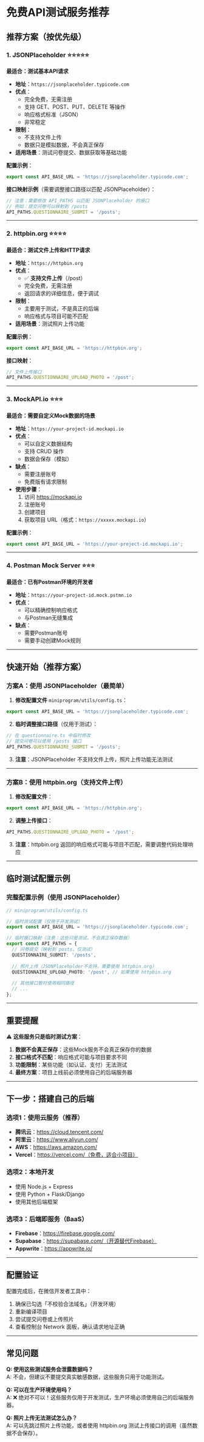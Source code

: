 # 免费API测试服务推荐

## 推荐方案（按优先级）

### 1. JSONPlaceholder ⭐⭐⭐⭐⭐
**最适合：测试基本API请求**

- **地址**：`https://jsonplaceholder.typicode.com`
- **优点**：
  - 完全免费，无需注册
  - 支持 GET、POST、PUT、DELETE 等操作
  - 响应格式标准（JSON）
  - 非常稳定
- **限制**：
  - 不支持文件上传
  - 数据只是模拟数据，不会真正保存
- **适用场景**：测试问卷提交、数据获取等基础功能

**配置示例**：
```typescript
export const API_BASE_URL = 'https://jsonplaceholder.typicode.com';
```

**接口映射示例**（需要调整接口路径以匹配 JSONPlaceholder）：
```typescript
// 注意：需要修改 API_PATHS 以匹配 JSONPlaceholder 的接口
// 例如：提交问卷可以映射到 /posts
API_PATHS.QUESTIONNAIRE_SUBMIT = '/posts';
```

---

### 2. httpbin.org ⭐⭐⭐⭐
**最适合：测试文件上传和HTTP请求**

- **地址**：`https://httpbin.org`
- **优点**：
  - ✅ **支持文件上传**（/post）
  - 完全免费，无需注册
  - 返回请求的详细信息，便于调试
- **限制**：
  - 主要用于测试，不是真正的后端
  - 响应格式与项目可能不匹配
- **适用场景**：测试照片上传功能

**配置示例**：
```typescript
export const API_BASE_URL = 'https://httpbin.org';
```

**接口映射**：
```typescript
// 文件上传接口
API_PATHS.QUESTIONNAIRE_UPLOAD_PHOTO = '/post';
```

---

### 3. MockAPI.io ⭐⭐⭐
**最适合：需要自定义Mock数据的场景**

- **地址**：`https://your-project-id.mockapi.io`
- **优点**：
  - 可以自定义数据结构
  - 支持 CRUD 操作
  - 数据会保存（模拟）
- **缺点**：
  - 需要注册账号
  - 免费版有请求限制
- **使用步骤**：
  1. 访问 https://mockapi.io
  2. 注册账号
  3. 创建项目
  4. 获取项目 URL（格式：`https://xxxxx.mockapi.io`）

**配置示例**：
```typescript
export const API_BASE_URL = 'https://your-project-id.mockapi.io';
```

---

### 4. Postman Mock Server ⭐⭐⭐
**最适合：已有Postman环境的开发者**

- **地址**：`https://your-project-id.mock.pstmn.io`
- **优点**：
  - 可以精确控制响应格式
  - 与Postman无缝集成
- **缺点**：
  - 需要Postman账号
  - 需要手动创建Mock规则

---

## 快速开始（推荐方案）

### 方案A：使用 JSONPlaceholder（最简单）

1. **修改配置文件** `miniprogram/utils/config.ts`：
```typescript
export const API_BASE_URL = 'https://jsonplaceholder.typicode.com';
```

2. **临时调整接口路径**（仅用于测试）：
```typescript
// 在 questionnaire.ts 中临时修改
// 提交问卷可以使用 /posts 接口
API_PATHS.QUESTIONNAIRE_SUBMIT = '/posts';
```

3. **注意**：JSONPlaceholder 不支持文件上传，照片上传功能无法测试

---

### 方案B：使用 httpbin.org（支持文件上传）

1. **修改配置文件**：
```typescript
export const API_BASE_URL = 'https://httpbin.org';
```

2. **调整上传接口**：
```typescript
API_PATHS.QUESTIONNAIRE_UPLOAD_PHOTO = '/post';
```

3. **注意**：httpbin.org 返回的响应格式可能与项目不匹配，需要调整代码处理响应

---

## 临时测试配置示例

### 完整配置示例（使用 JSONPlaceholder）

```typescript
// miniprogram/utils/config.ts

// 临时测试配置（仅用于开发测试）
export const API_BASE_URL = 'https://jsonplaceholder.typicode.com';

// 临时接口映射（注意：这些只是测试，不会真正保存数据）
export const API_PATHS = {
  // 问卷提交（映射到 posts，仅测试）
  QUESTIONNAIRE_SUBMIT: '/posts',
  
  // 照片上传（JSONPlaceholder不支持，需要使用 httpbin.org）
  QUESTIONNAIRE_UPLOAD_PHOTO: '/post', // 如果使用 httpbin.org
  
  // 其他接口暂时使用相同路径
  // ...
};
```

---

## 重要提醒

⚠️ **这些服务只是临时测试方案**：

1. **数据不会真正保存**：这些Mock服务不会真正保存你的数据
2. **接口格式不匹配**：响应格式可能与项目要求不同
3. **功能限制**：某些功能（如认证、支付）无法测试
4. **最终方案**：项目上线前必须使用自己的后端服务器

---

## 下一步：搭建自己的后端

### 选项1：使用云服务（推荐）

- **腾讯云**：https://cloud.tencent.com/
- **阿里云**：https://www.aliyun.com/
- **AWS**：https://aws.amazon.com/
- **Vercel**：https://vercel.com/（免费，适合小项目）

### 选项2：本地开发

- 使用 Node.js + Express
- 使用 Python + Flask/Django
- 使用其他后端框架

### 选项3：后端即服务（BaaS）

- **Firebase**：https://firebase.google.com/
- **Supabase**：https://supabase.com/（开源替代Firebase）
- **Appwrite**：https://appwrite.io/

---

## 配置验证

配置完成后，在微信开发者工具中：

1. 确保已勾选「不校验合法域名」（开发环境）
2. 重新编译项目
3. 尝试提交问卷或上传照片
4. 查看控制台 Network 面板，确认请求地址正确

---

## 常见问题

**Q: 使用这些测试服务会泄露数据吗？**  
A: 不会，但建议不要提交真实敏感数据，这些服务只用于功能测试。

**Q: 可以在生产环境使用吗？**  
A: ❌ 绝对不可以！这些服务仅用于开发测试，生产环境必须使用自己的后端服务器。

**Q: 照片上传无法测试怎么办？**  
A: 可以先跳过照片上传功能，或者使用 httpbin.org 测试上传接口的调用（虽然数据不会保存）。

